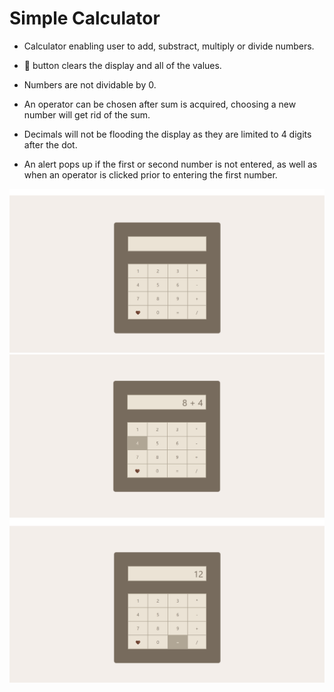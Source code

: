 # **Simple Calculator**

* Calculator enabling user to add, substract, multiply or divide numbers.

* 🤎 button clears the display and all of the values.

* Numbers are not dividable by 0. 

* An operator can be chosen after sum is acquired, choosing a new number will get rid of the sum. 

* Decimals will not be flooding the display as they are limited to 4 digits after the dot.

* An alert pops up if the first or second number is not entered, as well as when an operator is clicked prior to entering the first number.


![image1](/img/img1.png) 
![image2](/img/img2.png) 
![image3](img/img3.png) 
